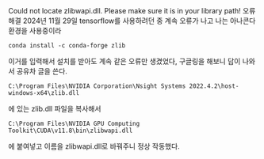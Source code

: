 Could not locate zlibwapi.dll. Please make sure it is in your library path! 오류해결
2024년 11월 29일
tensorflow를 사용하려던 중 계속 오류가 나고 나는 아나콘다 환경을 사용중이라
```console
conda install -c conda-forge zlib
```
이거를 입력해서 설치를 받아도 계속 같은 오류만 생겼었다,
구글링을 해보니 답이 나와서 공유차 글을 쓴다.

```console
C:\Program Files\NVIDIA Corporation\Nsight Systems 2022.4.2\host-windows-x64\zlib.dll
```
에 있는 zlib.dll 파일을 복사해서

```console
C:\Program Files\NVIDIA GPU Computing Toolkit\CUDA\v11.8\bin\zlibwapi.dll
```
에 붙여넣고 이름을 zlibwapi.dll로 바꿔주니 정상 작동했다.